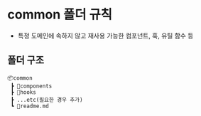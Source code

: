 # common 폴더 규칙

- 특정 도메인에 속하지 않고 재사용 가능한 컴포넌트, 훅, 유틸 함수 등

## 폴더 구조

```
📦common
 ┣ 📂components
 ┣ 📂hooks
 ┣ ...etc(필요한 경우 추가)
 ┗ 📜readme.md
```

